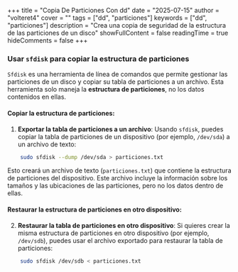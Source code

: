 +++
title = "Copia De Particiones Con dd"
date = "2025-07-15"
author = "volteret4"
cover = ""
tags = ["dd", "particiones"]
keywords = ["dd", "particiones"]
description = "Crea una copia de seguridad de la estructura de las particiones de un disco"
showFullContent = false
readingTime = true
hideComments = false
+++

### Usar `sfdisk` para copiar la estructura de particiones

`Sfdisk` es una herramienta de línea de comandos que permite gestionar las particiones de un disco y copiar su tabla de particiones a un archivo. Esta herramienta solo maneja la **estructura de particiones**, no los datos contenidos en ellas.

#### Copiar la estructura de particiones:

1. **Exportar la tabla de particiones a un archivo**: Usando `sfdisk`, puedes copiar la tabla de particiones de un dispositivo (por ejemplo, `/dev/sda`) a un archivo de texto:

```bash
    sudo sfdisk --dump /dev/sda > particiones.txt
```

Esto creará un archivo de texto (`particiones.txt`) que contiene la estructura de particiones del dispositivo. Este archivo incluye la información sobre los tamaños y las ubicaciones de las particiones, pero no los datos dentro de ellas.

#### Restaurar la estructura de particiones en otro dispositivo:

2. **Restaurar la tabla de particiones en otro dispositivo**: Si quieres crear la misma estructura de particiones en otro dispositivo (por ejemplo, `/dev/sdb`), puedes usar el archivo exportado para restaurar la tabla de particiones:

```bash
    sudo sfdisk /dev/sdb < particiones.txt
```
